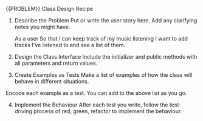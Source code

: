 {{PROBLEM}} Class Design Recipe
1. Describe the Problem
Put or write the user story here. Add any clarifying notes you might have.

    As a user
    So that I can keep track of my music listening
    I want to add tracks I've listened to and see a list of them.


2. Design the Class Interface
Include the initializer and public methods with all parameters and return values.



3. Create Examples as Tests
Make a list of examples of how the class will behave in different situations.



Encode each example as a test. You can add to the above list as you go.

4. Implement the Behaviour
After each test you write, follow the test-driving process of red, green, refactor to implement the behaviour.